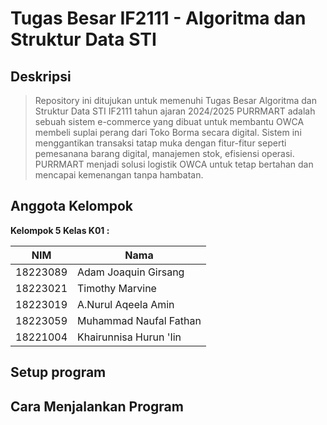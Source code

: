 ﻿# Tugas Besar IF2111 - Algoritma dan Struktur Data STI
 ## Deskripsi
 > Repository ini ditujukan untuk memenuhi Tugas Besar Algoritma dan Struktur Data STI IF2111 tahun ajaran 2024/2025
PURRMART adalah sebuah sistem e-commerce yang dibuat untuk membantu OWCA membeli suplai perang dari Toko Borma secara digital. Sistem ini menggantikan transaksi tatap muka dengan fitur-fitur seperti pemesanana barang digital, manajemen stok, efisiensi operasi. PURRMART menjadi solusi logistik OWCA untuk tetap bertahan dan mencapai kemenangan tanpa hambatan.

## Anggota Kelompok

**Kelompok 5 Kelas K01 :**

| NIM        | Nama                   |
| ---        | ---                    |
| 18223089   | Adam Joaquin Girsang   |
| 18223021   | Timothy Marvine        |
| 18223019   | A.Nurul Aqeela Amin    |
| 18223059  | Muhammad Naufal Fathan |
| 18221004   | Khairunnisa Hurun 'Iin |

## Setup program

## Cara Menjalankan Program

